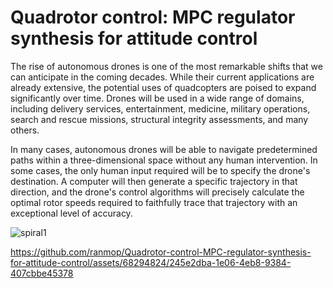 # Quadrotor control: MPC regulator synthesis for attitude control
The rise of autonomous drones is one of the most remarkable shifts that we can anticipate in the coming decades. While their current applications are already extensive, the potential uses of quadcopters are poised to expand significantly over time. Drones will be used in a wide range of domains, including delivery services, entertainment, medicine, military operations, search and rescue missions, structural integrity assessments, and many others.

In many cases, autonomous drones will be able to navigate predetermined paths within a three-dimensional space without any human intervention. In some cases, the only human input required will be to specify the drone's destination. A computer will then generate a specific trajectory in that direction, and the drone's control algorithms will precisely calculate the optimal rotor speeds required to faithfully trace that trajectory with an exceptional level of accuracy.

 ![spiral1](https://github.com/ranmop/Quadrotor-control-MPC-regulator-synthesis-for-attitude-control/assets/68294824/33c867db-c852-4ffa-b370-c6f8b7b7c562)

https://github.com/ranmop/Quadrotor-control-MPC-regulator-synthesis-for-attitude-control/assets/68294824/245e2dba-1e06-4eb8-9384-407cbbe45378
